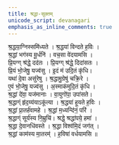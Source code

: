 ```yaml
---
title: श्रद्धा-सूक्तम्
unicode_script: devanagari
emphasis_as_inline_comments: true
---
```


श्र॒द्धया॒ग्निस्समि॑ध्यते । श्र॒द्धया॑ विन्दते ह॒विः ।  
श्र॒द्धां भग॑स्य मू॒र्धनि॑ । वच॒सा वे॑दयामसि ।  
प्रि॒यग्ग् श्र॑द्धे॒ दद॑तः । प्रि॒यग्ग् श्र॑द्धे॒ दिदा॑सतः ।  
प्रि॒यं भो॒जेषु॒ यज्व॑सु । इ॒दं म॑ उदि॒तं कृ॑धि।  
यथा॑ दे॒वा असु॑रेषु । श्र॒द्धामु॒ग्रेषु॑ चक्रि॒रे ।  
ए॒वं भो॒जेषु॒ यज्व॑सु । अ॒स्माक॑मुदि॒तं कृ॑धि ।  
श्र॒द्धां दे॑वा॒ यज॑मानाः । वा॒युगो॑पा॒ उपा॑सते।  
श्र॒द्धाग्ं हृ॑द॒य्य॑याऽकू॑त्या । श्र॒द्धया॑ हूयते ह॒विः ।  
श्र॒द्धां प्रा॒तर्ह॑वामहे । श्र॒द्धां म॒ध्यन्दि॑नं॒ परि॑ ।  
श्र॒द्धाग्ं सूर्य॑स्य नि॒म्रुचि॑। श्रद्धे॒ श्रद्धा॑पये॒ हमा॑ ।  
श्र॒द्धा दे॒वानधि॑वस्ते । श्र॒द्धा विश्व॑मि॒दं जग॑त् ।  
श्र॒द्धां काम॑स्य मा॒तरम्॑ । ह॒विषा॑ वर्धयामसि ॥ 